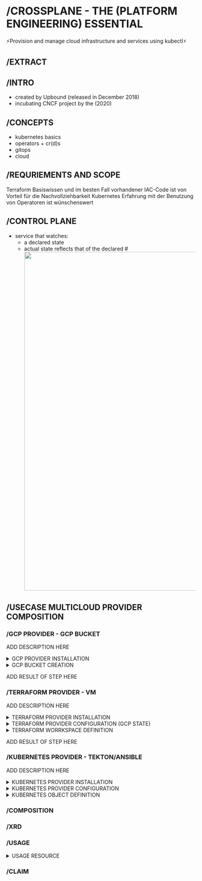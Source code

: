 # /CROSSPLANE - THE (PLATFORM ENGINEERING) ESSENTIAL
⚡️Provision and manage cloud infrastructure and services using kubectl⚡️

## /EXTRACT



## /INTRO
- created by Upbound (released in December 2018)
- incubating CNCF project by the (2020)

## /CONCEPTS
* kubernetes basics
* operators + cr(d)s
* gitops
* cloud

## /REQURIEMENTS AND SCOPE
Terraform	Basiswissen und im besten Fall vorhandener IAC-Code ist von Vorteil für die Nachvollziehbarkeit
Kubernetes	Erfahrung mit der Benutzung von Operatoren ist wünschenswert


## /CONTROL PLANE

- service that watches:
  - a declared state
  - actual state reflects that of the declared
#<img src="https://www.padok.fr/hubfs/reconciliation_loop_crossplane.webp" width="900"/>


## /USECASE MULTICLOUD PROVIDER COMPOSITION

### /GCP PROVIDER - GCP BUCKET

ADD DESCRIPTION HERE

<details><summary>GCP PROVIDER INSTALLATION</summary>

```bash
kubectl apply -f - <<EOF
apiVersion: pkg.crossplane.io/v1
kind: Provider
metadata:
  name: provider-gcp-storage
spec:
  package: xpkg.upbound.io/upbound/provider-gcp-storage:v1.2.0
EOF
```

```bash
# GET GCP CREDENTIALS
# https://cloud.google.com/iam/docs/keys-create-delete?hl=de#creating
kubectl create secret generic gcp-secret -n crossplane-system --from-file=creds=../gcp-credentials.json
EOF
```

```bash
cat ../gcp-credentials.json | grep project_id # USE THIS AS PROJECT ID

kubectl apply -f - <<EOF
apiVersion: gcp.upbound.io/v1beta1
kind: ProviderConfig
metadata:
  name: default
spec:
  projectID: stuttgart-things
  credentials:
    source: Secret
    secretRef:
      namespace: crossplane-system
      name: gcp-secret
      key: creds
EOF
```

</details>

<details><summary>GCP BUCKET CREATION</summary>

```bash
RANDOM_NAME=$(echo "sthings-bucket-"$(head -n 4096 /dev/urandom | openssl sha1 | tail -c 10))

kubectl apply -f - <<EOF
apiVersion: storage.gcp.upbound.io/v1beta1
kind: Bucket
metadata:
  name: example
  labels:
  annotations:
    crossplane.io/external-name: ${RANDOM_NAME}
spec:
  forProvider:
    location: US
    storageClass: MULTI_REGIONAL
  providerConfigRef:
    name: default
  deletionPolicy: Delete
EOF

kubectl get managed
```

</details>

ADD RESULT OF STEP HERE

### /TERRAFORM PROVIDER - VM

ADD DESCRIPTION HERE

<details><summary>TERRAFORM PROVIDER INSTALLATION</summary>

```bash
kubectl apply -f - <<EOF
apiVersion: pkg.crossplane.io/v1
kind: Provider
metadata:
  name: provider-gcp-storage
spec:
  package: xpkg.upbound.io/upbound/provider-gcp-storage:v1.2.0
EOF
```

</details>

<details><summary>TERRAFORM PROVIDER CONFIGURATION (GCP STATE)</summary>

```bash
kubectl apply -f - <<EOF
apiVersion: tf.upbound.io/v1beta1
kind: ProviderConfig
metadata:
  name: gcp-tuesday-test1
  namespace: crossplane-system
spec:
  credentials:
    - filename: gcp-credentials.json
      source: Secret
      secretRef:
        namespace: crossplane-system
        name: gcp-secret
        key: creds
  configuration: |
    terraform {
      backend "gcs" {
        bucket  = "sthings-bucket-f0b3f1ee7"
        prefix  = "terraform/state"
        credentials = "gcp-credentials.json"
      }
    }
```

</details>

<details><summary>TERRAFORM WORRKSPACE DEFINITION</summary>

```bash
apiVersion: tf.upbound.io/v1beta1
kind: Workspace
metadata:
  annotations:
    crossplane.io/composition-resource-name: vsphere-vm
    crossplane.io/external-name: vsphere-vm
  labels:
    crossplane.io/claim-name: tuesday-test1
    crossplane.io/claim-namespace: crossplane-system
    crossplane.io/composite: tuesday-test1-knqpq
  name: tuesday-test1-knqpq-s92xd
spec:
  deletionPolicy: Delete
  forProvider:
    entrypoint: ""
    module: git::https://github.com/stuttgart-things/vsphere-vm.git?ref=v1.7.5-2.7.0
    source: Remote
    varFiles:
    - format: HCL
      secretKeyRef:
        key: terraform.tfvars
        name: vsphere-tfvars
        namespace: crossplane-system
      source: SecretKey
    vars:
    - key: vm_count
      value: "1"
    - key: vsphere_vm_name
      value: tuesday-test1
    - key: vm_memory
      value: "4096"
    - key: vm_disk_size
      value: "64"
    - key: vm_num_cpus
      value: "8"
    - key: firmware
      value: bios
    - key: vsphere_vm_folder_path
      value: stuttgart-things/testing
    - key: vsphere_datacenter
      value: /LabUL
    - key: vsphere_datastore
      value: /LabUL/datastore/UL-ESX-SAS-01
    - key: vsphere_resource_pool
      value: /LabUL/host/Cluster-V6.5/Resources
    - key: vsphere_network
      value: /LabUL/network/LAB-10.31.103
    - key: vsphere_vm_template
      value: /LabUL/vm/stuttgart-things/vm-templates/sthings-u23
    - key: bootstrap
      value: '["echo STUTTGART-THINGS"]'
    - key: annotation
      value: VSPHERE-VM BUILD w/ CROSSPLANE FOR STUTTGART-THINGS
    - key: unverified_ssl
      value: "true"
  managementPolicies:
  - '*'
  providerConfigRef:
    name: gcp-tuesday-test1
  writeConnectionSecretToRef:
    name: tuesday-test1
    namespace: crossplane-system
```

</details>

ADD RESULT OF STEP HERE

### /KUBERNETES PROVIDER - TEKTON/ANSIBLE

ADD DESCRIPTION HERE

<details><summary>KUBERNETES PROVIDER INSTALLATION</summary>

```bash
kubectl apply -f - <<EOF

EOF
```

</details>

<details><summary>KUBERNETES PROVIDER CONFIGURATION</summary>

```bash
kubectl apply -f - <<EOF

EOF
```

</details>

<details><summary>KUBERNETES OBJECT DEFINITION</summary>

```bash
kubectl apply -f - <<EOF

EOF
```

</details>


### /COMPOSITION

### /XRD

### /USAGE

<details><summary>USAGE RESOURCE</summary>

```bash
kubectl apply -f - <<EOF
apiVersion: apiextensions.crossplane.io/v1alpha1
kind: Usage
metadata:
  name: vspherevm-uses-bucket
spec:
  of:
    apiVersion: storage.gcp.upbound.io/v1beta1
    kind: Bucket
    resourceSelector:
      matchLabels:
        crossplane.io/claim-namespace: crossplane-system
  by:
    apiVersion: tf.upbound.io/v1beta1
    kind: Workspace
    resourceSelector:
       matchLabels:
        crossplane.io/claim-namespace: crossplane-system

EOF
```

</details>


### /CLAIM
